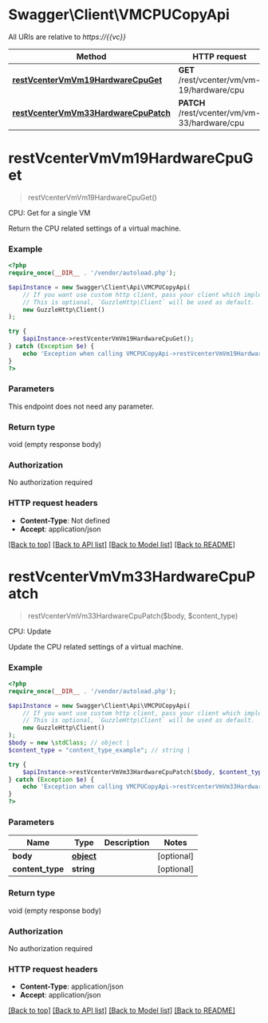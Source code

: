 # Swagger\Client\VMCPUCopyApi

All URIs are relative to *https://{{vc}}*

Method | HTTP request | Description
------------- | ------------- | -------------
[**restVcenterVmVm19HardwareCpuGet**](VMCPUCopyApi.md#restvcentervmvm19hardwarecpuget) | **GET** /rest/vcenter/vm/vm-19/hardware/cpu | CPU: Get for a single VM
[**restVcenterVmVm33HardwareCpuPatch**](VMCPUCopyApi.md#restvcentervmvm33hardwarecpupatch) | **PATCH** /rest/vcenter/vm/vm-33/hardware/cpu | CPU: Update

# **restVcenterVmVm19HardwareCpuGet**
> restVcenterVmVm19HardwareCpuGet()

CPU: Get for a single VM

Return the CPU related settings of a virtual machine.

### Example
```php
<?php
require_once(__DIR__ . '/vendor/autoload.php');

$apiInstance = new Swagger\Client\Api\VMCPUCopyApi(
    // If you want use custom http client, pass your client which implements `GuzzleHttp\ClientInterface`.
    // This is optional, `GuzzleHttp\Client` will be used as default.
    new GuzzleHttp\Client()
);

try {
    $apiInstance->restVcenterVmVm19HardwareCpuGet();
} catch (Exception $e) {
    echo 'Exception when calling VMCPUCopyApi->restVcenterVmVm19HardwareCpuGet: ', $e->getMessage(), PHP_EOL;
}
?>
```

### Parameters
This endpoint does not need any parameter.

### Return type

void (empty response body)

### Authorization

No authorization required

### HTTP request headers

 - **Content-Type**: Not defined
 - **Accept**: application/json

[[Back to top]](#) [[Back to API list]](../../README.md#documentation-for-api-endpoints) [[Back to Model list]](../../README.md#documentation-for-models) [[Back to README]](../../README.md)

# **restVcenterVmVm33HardwareCpuPatch**
> restVcenterVmVm33HardwareCpuPatch($body, $content_type)

CPU: Update

Update the CPU related settings of a virtual machine.

### Example
```php
<?php
require_once(__DIR__ . '/vendor/autoload.php');

$apiInstance = new Swagger\Client\Api\VMCPUCopyApi(
    // If you want use custom http client, pass your client which implements `GuzzleHttp\ClientInterface`.
    // This is optional, `GuzzleHttp\Client` will be used as default.
    new GuzzleHttp\Client()
);
$body = new \stdClass; // object | 
$content_type = "content_type_example"; // string | 

try {
    $apiInstance->restVcenterVmVm33HardwareCpuPatch($body, $content_type);
} catch (Exception $e) {
    echo 'Exception when calling VMCPUCopyApi->restVcenterVmVm33HardwareCpuPatch: ', $e->getMessage(), PHP_EOL;
}
?>
```

### Parameters

Name | Type | Description  | Notes
------------- | ------------- | ------------- | -------------
 **body** | [**object**](../Model/object.md)|  | [optional]
 **content_type** | **string**|  | [optional]

### Return type

void (empty response body)

### Authorization

No authorization required

### HTTP request headers

 - **Content-Type**: application/json
 - **Accept**: application/json

[[Back to top]](#) [[Back to API list]](../../README.md#documentation-for-api-endpoints) [[Back to Model list]](../../README.md#documentation-for-models) [[Back to README]](../../README.md)

